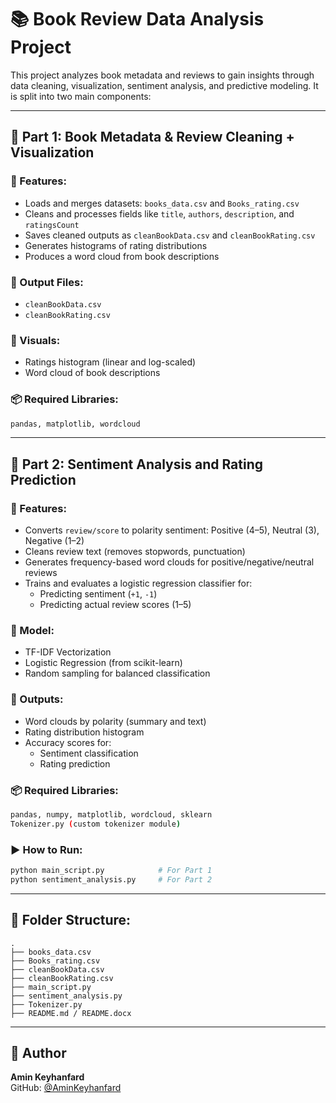 
# 📚 Book Review Data Analysis Project

This project analyzes book metadata and reviews to gain insights through data cleaning, visualization, sentiment analysis, and predictive modeling. It is split into two main components:

---

## 📁 Part 1: Book Metadata & Review Cleaning + Visualization

### 🔹 Features:
- Loads and merges datasets: `books_data.csv` and `Books_rating.csv`
- Cleans and processes fields like `title`, `authors`, `description`, and `ratingsCount`
- Saves cleaned outputs as `cleanBookData.csv` and `cleanBookRating.csv`
- Generates histograms of rating distributions
- Produces a word cloud from book descriptions

### 🔹 Output Files:
- `cleanBookData.csv`
- `cleanBookRating.csv`

### 🔹 Visuals:
- Ratings histogram (linear and log-scaled)
- Word cloud of book descriptions

### 📦 Required Libraries:
```bash
pandas, matplotlib, wordcloud
```

---

## 🧠 Part 2: Sentiment Analysis and Rating Prediction

### 🔹 Features:
- Converts `review/score` to polarity sentiment: Positive (4–5), Neutral (3), Negative (1–2)
- Cleans review text (removes stopwords, punctuation)
- Generates frequency-based word clouds for positive/negative/neutral reviews
- Trains and evaluates a logistic regression classifier for:
    - Predicting sentiment (`+1`, `-1`)
    - Predicting actual review scores (1–5)

### 🔹 Model:
- TF-IDF Vectorization
- Logistic Regression (from scikit-learn)
- Random sampling for balanced classification

### 🔹 Outputs:
- Word clouds by polarity (summary and text)
- Rating distribution histogram
- Accuracy scores for:
    - Sentiment classification
    - Rating prediction

### 📦 Required Libraries:
```bash
pandas, numpy, matplotlib, wordcloud, sklearn
Tokenizer.py (custom tokenizer module)
```

### ▶️ How to Run:
```bash
python main_script.py            # For Part 1
python sentiment_analysis.py     # For Part 2
```

---

## 📌 Folder Structure:
```
.
├── books_data.csv
├── Books_rating.csv
├── cleanBookData.csv
├── cleanBookRating.csv
├── main_script.py
├── sentiment_analysis.py
├── Tokenizer.py
├── README.md / README.docx
```

---

## 🙌 Author
**Amin Keyhanfard**  
GitHub: [@AminKeyhanfard](https://github.com/AminKeyhanfard)
